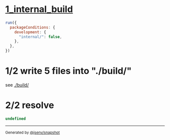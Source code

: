 # [1_internal_build](../../development_condition.test.mjs#L45)

```js
run({
  packageConditions: {
    development: {
      "internal/": false,
    },
  },
})
```

# 1/2 write 5 files into "./build/"

see [./build/](./build/)

# 2/2 resolve

```js
undefined
```

---

<sub>
  Generated by <a href="https://github.com/jsenv/core/tree/main/packages/independent/snapshot">@jsenv/snapshot</a>
</sub>
